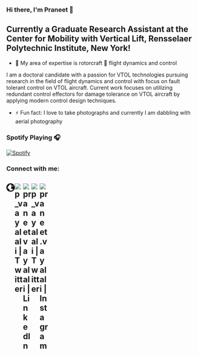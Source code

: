 ### Hi there, I'm Praneet 👋
<!--[website]--> 

## Currently a Graduate Research Assistant at the Center for Mobility with Vertical Lift, Rensselaer Polytechnic Institute, New York!

- 🌱 My area of expertise is rotorcraft 🚁 flight dynamics and control

I am a doctoral candidate with a passion for VTOL technologies pursuing research in the field of flight dynamics and control with focus on fault tolerant control on VTOL aircraft. Current work focuses on utilizing redundant control effectors for damage tolerance on VTOL aircraft by applying modern control design techniques.

- ⚡ Fun fact: I love to take photographs and currently I am dabbling with aerial photography

### Spotify Playing 🎧
[![Spotify](https://novatorem-git-master-vayalalipraneet.vercel.app/api/spotify)](https://open.spotify.com/user/praneetvayalali)

### Connect with me:

[<img align="left" alt="https://vayalalipraneet.github.io/mywebsite/" width="22px" src="https://raw.githubusercontent.com/iconic/open-iconic/master/svg/globe.svg" />][website]
[<img align="left" alt="p_vayalali | Twitter" width="22px" src="https://cdn.jsdelivr.net/npm/simple-icons@3.13.0/icons/googlescholar.svg" />][googlescholar]
[<img align="left" alt="praneetvayalali | LinkedIn" width="22px" src="https://cdn.jsdelivr.net/npm/simple-icons@v3/icons/linkedin.svg" />][linkedin]
[<img align="left" alt="p_vayalali | Twitter" width="22px" src="https://cdn.jsdelivr.net/npm/simple-icons@v3/icons/twitter.svg" />][twitter]
[<img align="left" alt="praneet.vayalali | Instagram" width="22px" src="https://cdn.jsdelivr.net/npm/simple-icons@v3/icons/instagram.svg" />][instagram]
<br />
---
[website]: https://vayalalipraneet.github.io/mywebsite/
[googlescholar]: https://scholar.google.com/citations?user=oqfmzbAAAAAJ&hl=en&inst=5831747260623323207
[linkedin]: https://linkedin.com/in/praneetvayalali
[twitter]: https://twitter.com/p_vayalali
[instagram]: https://instagram.com/praneet.vayalali


